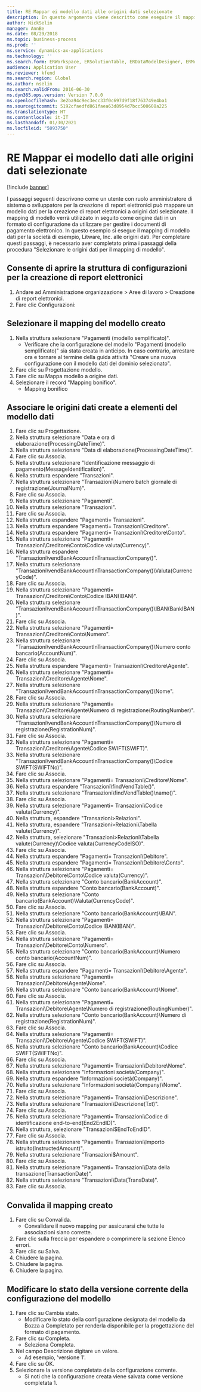```yaml
---
title: RE Mappar ei modello dati alle origini dati selezionate
description: In questo argomento viene descritto come eseguire il mapping di un modello di dati di creazione di report elettronici (ER) a origini dati Microsoft Dynamics 365 Finance selezionate.
author: NickSelin
manager: AnnBe
ms.date: 08/29/2018
ms.topic: business-process
ms.prod: ''
ms.service: dynamics-ax-applications
ms.technology: ''
ms.search.form: ERWorkspace, ERSolutionTable, ERDataModelDesigner, ERModelMappingTable, ERModelMappingDesigner
audience: Application User
ms.reviewer: kfend
ms.search.region: Global
ms.author: nselin
ms.search.validFrom: 2016-06-30
ms.dyn365.ops.version: Version 7.0.0
ms.openlocfilehash: 3e2ba94c9ec3ecc33f0c697d9f18f763749e4ba1
ms.sourcegitcommit: 5192cfaedfd861faea63d8954d7bcc500608a225
ms.translationtype: HT
ms.contentlocale: it-IT
ms.lasthandoff: 01/30/2021
ms.locfileid: "5093750"
---
```

# <a name="er-map-data-model-to-selected-data-sources"></a>RE Mappar ei modello dati alle origini dati selezionate

[!include [banner](../../includes/banner.md)]

I passaggi seguenti descrivono come un utente con ruolo amministratore di sistema o sviluppatore per la creazione di report elettronici può mappare un modello dati per la creazione di report elettronici a origini dati selezionate. Il mapping di modello verrà utilizzato in seguito come origine dati in un formato di configurazione da utilizzare per gestire i documenti di pagamento elettronico. In questo esempio si esegue il mapping di modello dati per la società di esempio, Litware, Inc. alle origini dati. Per completare questi passaggi, è necessario aver completato prima i passaggi della procedura "Selezionare le origini dati per il mapping di modello".


## <a name="open-er-configurations-tree"></a>Consente di aprire la struttura di configurazioni per la creazione di report elettronici
1. Andare ad Amministrazione organizzazione > Aree di lavoro > Creazione di report elettronici.
2. Fare clic Configurazioni:

## <a name="select-created-model-mapping"></a>Selezionare il mapping del modello creato
1. Nella struttura selezionare "Pagamenti (modello semplificato)".
    * Verificare che la configurazione del modello "Pagamenti (modello semplificato)" sia stata creata in anticipo. In caso contrario, arrestare ora e tornare al termine della guida attività "Creare una nuova configurazione con il modello dati del dominio selezionato".  
2. Fare clic su Progettazione modello.
3. Fare clic su Mappa modello a origine dati.
4. Selezionare il record "Mapping bonifico".
    * Mapping bonifico  

## <a name="bind-created-data-sources-to-data-model-elements"></a>Associare le origini dati create a elementi del modello dati
1. Fare clic su Progettazione.
2. Nella struttura selezionare "Data e ora di elaborazione(ProcessingDateTime)".
3. Nella struttura selezionare "Data di elaborazione(ProcessingDateTime)".
4. Fare clic su Associa.
5. Nella struttura selezionare "Identificazione messaggio di pagamento(MessageIdentification)".
6. Nella struttura espandere "Transazioni".
7. Nella struttura selezionare "Transazioni\Numero batch giornale di registrazione(JournalNum)".
8. Fare clic su Associa.
9. Nella struttura selezionare "Pagamenti".
10. Nella struttura selezionare "Transazioni".
11. Fare clic su Associa.
12. Nella struttura espandere "Pagamenti= Transazioni".
13. Nella struttura espandere "Pagamenti= Transazioni\Creditore".
14. Nella struttura espandere "Pagamenti= Transazioni\Creditore\Conto".
15. Nella struttura selezionare "Pagamenti= Transazioni\Creditore\Conto\Codice valuta(Currency)".
16. Nella struttura espandere "Transazioni\vendBankAccountInTransactionCompany()".
17. Nella struttura selezionare "Transazioni\vendBankAccountInTransactionCompany()\Valuta(CurrencyCode)".
18. Fare clic su Associa.
19. Nella struttura selezionare "Pagamenti= Transazioni\Creditore\Conto\Codice IBAN(IBAN)".
20. Nella struttura selezionare "Transazioni\vendBankAccountInTransactionCompany()\IBAN(BankIBAN)".
21. Fare clic su Associa.
22. Nella struttura selezionare "Pagamenti= Transazioni\Creditore\Conto\Numero".
23. Nella struttura selezionare "Transazioni\vendBankAccountInTransactionCompany()\Numero conto bancario(AccountNum)".
24. Fare clic su Associa.
25. Nella struttura espandere "Pagamenti= Transazioni\Creditore\Agente".
26. Nella struttura selezionare "Pagamenti= Transazioni\Creditore\Agente\Nome".
27. Nella struttura selezionare "Transazioni\vendBankAccountInTransactionCompany()\Nome".
28. Fare clic su Associa.
29. Nella struttura selezionare "Pagamenti= Transazioni\Creditore\Agente\Numero di registrazione(RoutingNumber)".
30. Nella struttura selezionare "Transazioni\vendBankAccountInTransactionCompany()\Numero di registrazione(RegistrationNum)".
31. Fare clic su Associa.
32. Nella struttura selezionare "Pagamenti= Transazioni\Creditore\Agente\Codice SWIFT(SWIFT)".
33. Nella struttura selezionare "Transazioni\vendBankAccountInTransactionCompany()\Codice SWIFT(SWIFTNo)".
34. Fare clic su Associa.
35. Nella struttura selezionare "Pagamenti= Transazioni\Creditore\Nome".
36. Nella struttura espandere "Transazioni\findVendTable()".
37. Nella struttura selezionare "Transazioni\findVendTable()\name()".
38. Fare clic su Associa.
39. Nella struttura selezionare "Pagamenti= Transazioni\Codice valuta(Currency)".
40. Nella struttura, espandere "Transazioni\>Relazioni".
41. Nella struttura, espandere "Transazioni\>Relazioni\Tabella valute(Currency)".
42. Nella struttura, selezionare "Transazioni\>Relazioni\Tabella valute(Currency)\Codice valuta(CurrencyCodeISO)".
43. Fare clic su Associa.
44. Nella struttura espandere "Pagamenti= Transazioni\Debitore".
45. Nella struttura espandere "Pagamenti= Transazioni\Debitore\Conto".
46. Nella struttura selezionare "Pagamenti= Transazioni\Debitore\Conto\Codice valuta(Currency)".
47. Nella struttura selezionare "Conto bancario(BankAccount)".
48. Nella struttura espandere "Conto bancario(BankAccount)".
49. Nella struttura selezionare "Conto bancario(BankAccount)\Valuta(CurrencyCode)".
50. Fare clic su Associa.
51. Nella struttura selezionare "Conto bancario(BankAccount)\IBAN".
52. Nella struttura selezionare "Pagamenti= Transazioni\Debitore\Conto\Codice IBAN(IBAN)".
53. Fare clic su Associa.
54. Nella struttura selezionare "Pagamenti= Transazioni\Debitore\Conto\Numero".
55. Nella struttura selezionare "Conto bancario(BankAccount)\Numero conto bancario(AccountNum)".
56. Fare clic su Associa.
57. Nella struttura espandere "Pagamenti= Transazioni\Debitore\Agente".
58. Nella struttura selezionare "Pagamenti= Transazioni\Debitore\Agente\Nome".
59. Nella struttura selezionare "Conto bancario(BankAccount)\Nome".
60. Fare clic su Associa.
61. Nella struttura selezionare "Pagamenti= Transazioni\Debitore\Agente\Numero di registrazione(RoutingNumber)".
62. Nella struttura selezionare "Conto bancario(BankAccount)\Numero di registrazione(RegistrationNum)".
63. Fare clic su Associa.
64. Nella struttura selezionare "Pagamenti= Transazioni\Debitore\Agente\Codice SWIFT(SWIFT)".
65. Nella struttura selezionare "Conto bancario(BankAccount)\Codice SWIFT(SWIFTNo)".
66. Fare clic su Associa.
67. Nella struttura selezionare "Pagamenti= Transazioni\Debitore\Nome".
68. Nella struttura selezionare "Informazioni società(Company)".
69. Nella struttura espandere "Informazioni società(Company)".
70. Nella struttura selezionare "Informazioni società(Company)\Nome".
71. Fare clic su Associa.
72. Nella struttura selezionare "Pagamenti= Transazioni\Descrizione".
73. Nella struttura selezionare "Transazioni\Descrizione(Txt)".
74. Fare clic su Associa.
75. Nella struttura selezionare "Pagamenti= Transazioni\Codice di identificazione end-to-end(End2EndID)".
76. Nella struttura, selezionare "Transazioni\$EndToEndID".
77. Fare clic su Associa.
78. Nella struttura selezionare "Pagamenti= Transazioni\Importo istruito(InstructedAmount)".
79. Nella struttura selezionare "Transazioni\$Amount".
80. Fare clic su Associa.
81. Nella struttura selezionare "Pagamenti= Transazioni\Data della transazione(TransactionDate)".
82. Nella struttura selezionare "Transazioni\Data(TransDate)".
83. Fare clic su Associa.

## <a name="validate-created-mapping"></a>Convalida il mapping creato
1. Fare clic su Convalida.
    * Convalidare il nuovo mapping per assicurarsi che tutte le associazioni siano corrette.  
2. Fare clic sulla freccia per espandere o comprimere la sezione Elenco errori.
3. Fare clic su Salva.
4. Chiudere la pagina.
5. Chiudere la pagina.
6. Chiudere la pagina.

## <a name="change-the-status-of-the-current-version-of-model-configuration"></a>Modificare lo stato della versione corrente della configurazione del modello
1. Fare clic su Cambia stato.
    * Modificare lo stato della configurazione designata del modello da Bozza a Completato per renderla disponibile per la progettazione del formato di pagamento.  
2. Fare clic su Completa.
    * Seleziona Completa.  
3. Nel campo Descrizione digitare un valore.
    * Ad esempio, 'versione 1'.  
4. Fare clic su OK.
5. Selezionare la versione completata della configurazione corrente.
    * Si noti che la configurazione creata viene salvata come versione completata 1.  

